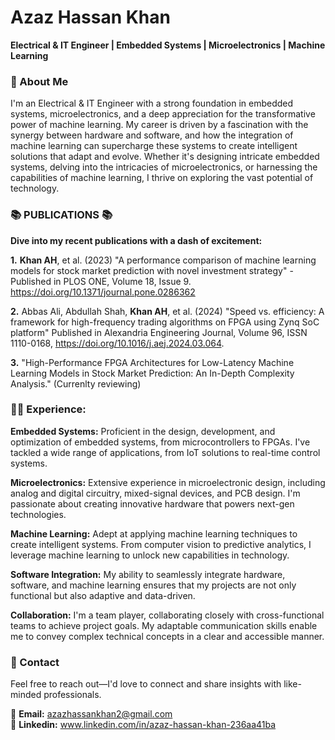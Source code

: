 # Azaz Hassan Khan
**Electrical & IT Engineer | Embedded Systems | Microelectronics | Machine Learning**

### 🌟 About Me
I'm an Electrical & IT Engineer with a strong foundation in embedded systems, microelectronics, and a deep appreciation for the transformative power of machine learning. My career is driven by a fascination with the synergy between hardware and software, and how the integration of machine learning can supercharge these systems to create intelligent solutions that adapt and evolve. Whether it's designing intricate embedded systems, delving into the intricacies of microelectronics, or harnessing the capabilities of machine learning, I thrive on exploring the vast potential of technology.

### 📚 PUBLICATIONS 📚

**Dive into my recent publications with a dash of excitement:**

**1.** **Khan AH**, et al. (2023) "A performance comparison of machine learning models for stock market prediction with novel investment strategy" - Published in PLOS ONE, Volume 18, Issue 9. https://doi.org/10.1371/journal.pone.0286362

**2.** Abbas Ali, Abdullah Shah, **Khan AH**, et al. (2024) "Speed vs. efficiency: A framework for high-frequency trading algorithms on FPGA using Zynq SoC platform" Published in Alexandria Engineering Journal, Volume 96, ISSN 1110-0168, https://doi.org/10.1016/j.aej.2024.03.064.

**3.** "High-Performance FPGA Architectures for Low-Latency Machine Learning Models in Stock Market Prediction: An In-Depth Complexity Analysis." (Currenlty reviewing)

### 👩‍💻 Experience:

**Embedded Systems:** Proficient in the design, development, and optimization of embedded systems, from microcontrollers to FPGAs. I've tackled a wide range of applications, from IoT solutions to real-time control systems.

**Microelectronics:** Extensive experience in microelectronic design, including analog and digital circuitry, mixed-signal devices, and PCB design. I'm passionate about creating innovative hardware that powers next-gen technologies.

**Machine Learning:** Adept at applying machine learning techniques to create intelligent systems. From computer vision to predictive analytics, I leverage machine learning to unlock new capabilities in technology.

**Software Integration:** My ability to seamlessly integrate hardware, software, and machine learning ensures that my projects are not only functional but also adaptive and data-driven.

**Collaboration:** I'm a team player, collaborating closely with cross-functional teams to achieve project goals. My adaptable communication skills enable me to convey complex technical concepts in a clear and accessible manner.

### 📧 Contact
Feel free to reach out—I'd love to connect and share insights with like-minded professionals.  

📧 **Email:** azazhassankhan2@gmail.com  
🔗 **Linkedin:** www.linkedin.com/in/azaz-hassan-khan-236aa41ba  
